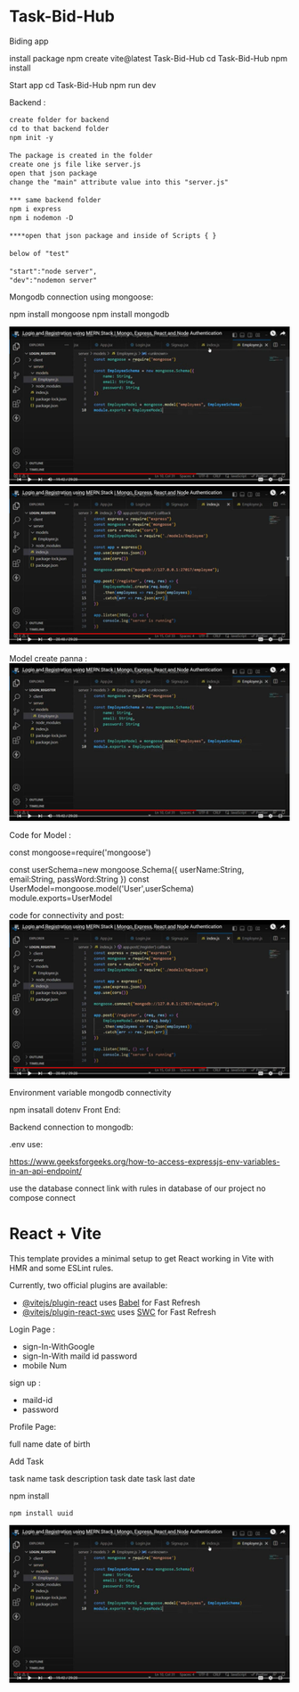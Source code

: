 # Task-Bid-Hub
 Biding app

 install package 
        npm create vite@latest Task-Bid-Hub
        cd Task-Bid-Hub
        npm install


Start app
        cd Task-Bid-Hub
        npm run dev

Backend :

    create folder for backend 
    cd to that backend folder
    npm init -y

    The package is created in the folder 
    create one js file like server.js
    open that json package 
    change the "main" attribute value into this "server.js"

    *** same backend folder
    npm i express 
    npm i nodemon -D

    ****open that json package and inside of Scripts { }

    below of "test"

    "start":"node server",
    "dev":"nodemon server"

Mongodb connection using mongoose:

npm install mongoose
npm install mongodb

![alt text](image.png)
![alt text](image-1.png)

Model create panna :
![alt text](image.png)

Code for Model :

const mongoose=require('mongoose')

const userSchema=new mongoose.Schema({
    userName:String,
    email:String,
    passWord:String
})
const UserModel=mongoose.model('User',userSchema)
module.exports=UserModel


code for connectivity and post:
![alt text](image-1.png)

Environment variable mongodb connectivity

npm insatall dotenv
Front End:

Backend connection to mongodb:

.env use:

https://www.geeksforgeeks.org/how-to-access-expressjs-env-variables-in-an-api-endpoint/ 

use the database connect link with rules in database of our project no compose connect

# React + Vite

This template provides a minimal setup to get React working in Vite with HMR and some ESLint rules.

Currently, two official plugins are available:

- [@vitejs/plugin-react](https://github.com/vitejs/vite-plugin-react/blob/main/packages/plugin-react/README.md) uses [Babel](https://babeljs.io/) for Fast Refresh
- [@vitejs/plugin-react-swc](https://github.com/vitejs/vite-plugin-react-swc) uses [SWC](https://swc.rs/) for Fast Refresh



Login Page :
- sign-In-WithGoogle
- sign-In-With maild id password
- mobile Num

sign up :
- maild-id
- password

Profile Page:

full name
date of birth


Add Task

task name
task description
task date
task last date

npm install

```
npm install uuid
```
![alt text](image.png)
